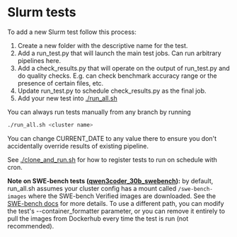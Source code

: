 # Slurm tests

To add a new Slurm test follow this process:
1. Create a new folder with the descriptive name for the test.
2. Add a run_test.py that will launch the main test jobs. Can run arbitrary pipelines here.
3. Add a check_results.py that will operate on the output of run_test.py and do quality checks. E.g. can check benchmark accuracy range or the presence of certain files, etc.
4. Update run_test.py to schedule check_results.py as the final job.
5. Add your new test into [./run_all.sh](./run_all.sh)

You can always run tests manually from any branch by running

```bash
./run_all.sh <cluster name>
```

You can change CURRENT_DATE to any value there to ensure you don't
accidentally override results of existing pipeline.

See [./clone_and_run.sh](./clone_and_run.sh) for how to register tests to run on schedule with cron.

**Note on SWE-bench tests ([qwen3coder_30b_swebench](qwen3coder_30b_swebench)):** by default, run_all.sh assumes your cluster config has a mount called `/swe-bench-images` where the SWE-bench Verified images are downloaded. See the [SWE-bench docs](https://nvidia.github.io/NeMo-Skills/evaluation/code/#data-preparation) for more details. To use a different path, you can modify the test's --container_formatter parameter, or you can remove it entirely to pull the images from Dockerhub every time the test is run (not recommended).
